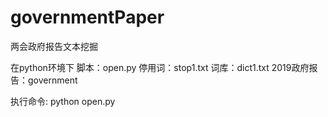# governmentPaper
两会政府报告文本挖掘

在python环境下
脚本：open.py
停用词：stop1.txt
词库：dict1.txt
2019政府报告：government

执行命令: python open.py
